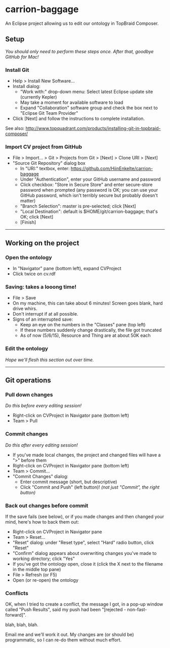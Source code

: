 # carrion-baggage

An Eclipse project allowing us to edit our ontology in TopBraid Composer.

## Setup

*You should only need to perform these steps once. After that, goodbye GitHub for Mac!*

### Install Git

  * Help > Install New Software... 
  * Install dialog:
    * "Work with:" drop-down menu: Select latest Eclipse update site (currently Kepler)
    * May take a moment for available software to load
    * Expand "Collaboration" software group and check the box next to "Eclipse Git Team Provider"
  * Click [Next] and follow the instructions to complete installation.
  
  See also: <http://www.topquadrant.com/products/installing-git-in-topbraid-composer/>

### Import CV project from GitHub

  * File > Import... > Git > Projects from Git > [Next] > Clone URI > [Next]
  * "Source Git Repository" dialog box
    * In "URI:" textbox, enter: https://github.com/HiinEnkelte/carrion-baggage
    * Under "Authentication", enter your GitHub username and password
    * Click checkbox: "Store in Secure Store" and enter secure-store password when prompted (any password is OK; you can use your GitHub password, which isn't terribly secure but probably doesn't matter)
    * "Branch Selection": master is pre-selected; click [Next]
    * "Local Destination": default is $HOME/git/carrion-baggage; that's OK; click [Next]
    * [Finish]
    
* * *

## Working on the project

### Open the ontology

  * In "Navigator" pane (bottom left), expand CVProject
  * Click twice on cv.rdf
  
### Saving: takes a looong time!

  * File > Save
  * On my machine, this can take about 6 minutes! Screen goes blank, hard drive whirs.
  * Don't interrupt if at all possible.
  * Signs of an interrupted save:
    * Keep an eye on the numbers in the "Classes" pane (top left)
    * If these numbers suddenly change drastically, the file got truncated
    * As of now (5/6/15), Resource and Thing are at about 50K each
    
### Edit the ontology

*Hope we'll flesh this section out over time.*

* * *

## Git operations

### Pull down changes

*Do this before every editing session!*

  * Right-click on CVProject in Navigator pane (bottom left)
  * Team > Pull

### Commit changes

*Do this after every editing session!*

  * If you've made local changes, the project and changed files will have a ">" before them
  * Right-click on CVProject in Navigator pane (bottom left)
  * Team > Commit...
  * "Commit Changes" dialog:
    * Enter commit message (short, but descriptive)
    * Click "Commit and Push" (left button)! *(not just "Commit", the right button)*

### Back out changes before commit

If the save fails (see below), or if you made changes and then changed your mind, here's how to back them out:

  * Right-click on CVProject in Navigator pane
  * Team > Reset...
  * "Reset" dialog: under "Reset type", select "Hard" radio button, click "Reset"
  * "Confirm" dialog appears about overwriting changes you've made to working directory; click "Yes"
  * If you've got the ontology open, close it (click the X next to the filename in the middle top pane)
  * File > Refresh (or F5)
  * Open (or re-open) the ontology
  
### Conflicts

OK, when I tried to create a conflict, the message I got, in a pop-up window called "Push Results", said my push had been "[rejected - non-fast-forward]".

blah, blah, blah.

Email me and we'll work it out. My changes are (or should be) programmatic, so I can re-do them without much effort.
